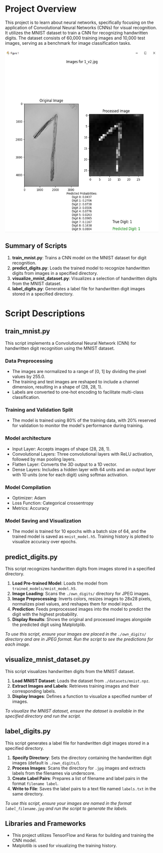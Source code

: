 # Project Overview

This project is to learn about neural networks, specifically focusing on the application of Convolutional Neural Networks (CNNs) for visual recognition. It utilizes the MNIST dataset to train a CNN for recognizing handwritten digits. The dataset consists of 60,000 training images and 10,000 test images, serving as a benchmark for image classification tasks.

<img src="screenshot.png" alt="Description of the screenshot" width="800" height="600"/>

## Summary of Scripts

1. **train_mnist.py**: Trains a CNN model on the MNIST dataset for digit recognition.
2. **predict_digits.py**: Loads the trained model to recognize handwritten digits from images in a specified directory.
3. **visualize_mnist_dataset.py**: Visualizes a selection of handwritten digits from the MNIST dataset.
4. **label_digits.py**: Generates a label file for handwritten digit images stored in a specified directory.

# Script Descriptions

## train_mnist.py

This script implements a Convolutional Neural Network (CNN) for handwritten digit recognition using the MNIST dataset. 

### Data Preprocessing

- The images are normalized to a range of [0, 1] by dividing the pixel values by 255.0.
- The training and test images are reshaped to include a channel dimension, resulting in a shape of (28, 28, 1).
- Labels are converted to one-hot encoding to facilitate multi-class classification.

### Training and Validation Split

- The model is trained using 80% of the training data, with 20% reserved for validation to monitor the model's performance during training.

### Model architecture

- Input Layer: Accepts images of shape (28, 28, 1).
- Convolutional Layers: Three convolutional layers with ReLU activation, followed by max pooling layers.
- Flatten Layer: Converts the 3D output to a 1D vector.
- Dense Layers: Includes a hidden layer with 64 units and an output layer with 10 units (one for each digit) using softmax activation.

### Model Compilation

- Optimizer: Adam
- Loss Function: Categorical crossentropy
- Metrics: Accuracy

### Model Saving and Visualization

- The model is trained for 10 epochs with a batch size of 64, and the trained model is saved as `mnist_model.h5`. Training history is plotted to visualize accuracy over epochs.

## predict_digits.py

This script recognizes handwritten digits from images stored in a specified directory.

1. **Load Pre-trained Model**: Loads the model from `trained_models/mnist_model.h5`.
2. **Image Loading**: Scans the `./own_digits/` directory for JPEG images.
3. **Image Preprocessing**: Inverts colors, resizes images to 28x28 pixels, normalizes pixel values, and reshapes them for model input.
4. **Prediction**: Feeds preprocessed images into the model to predict the digit with the highest probability.
5. **Display Results**: Shows the original and processed images alongside the predicted digit using Matplotplib.

_To use this script, ensure your images are placed in the `./own_digits/` directory and are in JPEG format. Run the script to see the predictions for each image._

## visualize_mnist_dataset.py

This script visualizes handwritten digits from the MNIST dataset.

1. **Load MNIST Dataset**: Loads the dataset from `./datasets/mnist.npz`.
2. **Extract Images and Labels**: Retrieves training images and their corresponding labels.
3. **Display Images**: Defines a function to visualize a specified number of images.

_To visualize the MNIST dataset, ensure the dataset is available in the specified directory and run the script._

## label_digits.py

This script generates a label file for handwritten digit images stored in a specified directory.

1. **Specify Directory**: Sets the directory containing the handwritten digit images (default is `./own_digits/`).
2. **Process Images**: Scans the directory for `.jpg` images and extracts labels from the filenames via underscore.
3. **Create Label Pairs**: Prepares a list of filename and label pairs in the format `filename label`.
4. **Write to File**: Saves the label pairs to a text file named `labels.txt` in the same directory.

_To use this script, ensure your images are named in the format `label_filename.jpg` and run the script to generate the labels._

## Libraries and Frameworks

- This project utilizes TensorFlow and Keras for building and training the CNN model.
- Matplotlib is used for visualizing the training history.